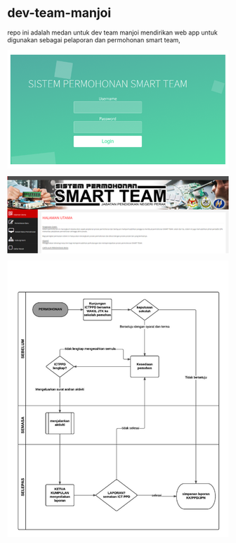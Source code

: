 # dev-team-manjoi
repo ini adalah medan untuk dev team manjoi mendirikan web app untuk digunakan sebagai pelaporan dan permohonan smart team,


![alt text](readme/login.png "Login Page")

![alt text](readme/utama.png "Main Page")

![alt text](assets/img/carta_alir.jpg "carta alir")


